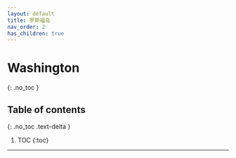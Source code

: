 ```yaml
---
layout: default
title: 罗斯福岛
nav_order: 2
has_children: true
---
```


# Washington
{: .no_toc }

## Table of contents
{: .no_toc .text-delta }

1. TOC
{:toc}

---
